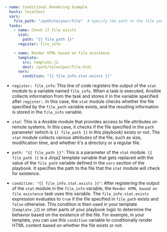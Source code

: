 ```yaml
- name: Conditional Rendering Example
  hosts: localhost
  vars:
    file_path: "/path/to/your/file"  # Specify the path to the file you want to check
  tasks:
    - name: Check if file exists
      stat:
        path: "{{ file_path }}"
      register: file_info

    - name: Render HTML based on file existence
      template:
        src: template.j2
        dest: /path/to/output/file.html
      vars:
        condition: "{{ file_info.stat.exists }}"
```

- `register: file_info`: This line of code registers the output of the `stat` module to a variable named `file_info`. When a task is executed, Ansible collects information from the task and stores it in the variable specified after `register:`. In this case, the `stat` module checks whether the file specified by the `file_path` variable exists, and the resulting information is stored in the `file_info` variable.

- `stat`: This is a Ansible module that provides access to file attributes on remote systems. In this case, it checks if the file specified in the `path` parameter (which is `{{ file_path }}` in this playbook) exists or not. The `stat` module collects various attributes of the file, such as size, modification time, and whether it's a directory or a regular file.

- `path: "{{ file_path }}"`: This is a parameter of the `stat` module. `{{ file_path }}` is a Jinja2 template variable that gets replaced with the value of the `file_path` variable defined in the `vars` section of the playbook. It specifies the path to the file that the `stat` module will check for existence.

- `condition: "{{ file_info.stat.exists }}"`: After registering the output of the `stat` module in the `file_info` variable, the `Render HTML based on file existence` task uses this variable. The `file_info.stat.exists` expression evaluates to `true` if the file specified in `file_path` exists and `false` otherwise. This condition is then used in your template (`template.j2`) or other parts of your playbook logic to determine the behavior based on the existence of the file. For example, in your template, you can use this `condition` variable to conditionally render HTML content based on whether the file exists or not.
